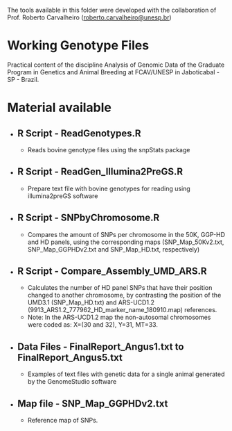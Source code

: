 The tools available in this folder were developed with the collaboration of Prof. Roberto Carvalheiro (roberto.carvalheiro@unesp.br)

# Working Genotype Files

Practical content of the discipline Analysis of Genomic Data of the Graduate Program in Genetics and Animal Breeding at FCAV/UNESP in Jaboticabal - SP - Brazil.

# Material available

* ## R Script - ReadGenotypes.R
    * Reads bovine genotype files using the snpStats package
    
* ## R Script - ReadGen_Illumina2PreGS.R
    * Prepare text file with bovine genotypes for reading using illumina2preGS software

* ## R Script - SNPbyChromosome.R
    * Compares the amount of SNPs per chromosome in the 50K, GGP-HD and HD panels, using the corresponding maps (SNP_Map_50Kv2.txt, SNP_Map_GGPHDv2.txt and SNP_Map_HD.txt, respectively)
    
* ## R Script - Compare_Assembly_UMD_ARS.R
    * Calculates the number of HD panel SNPs that have their position changed to another chromosome, by contrasting the position of the UMD3.1 (SNP_Map_HD.txt) and ARS-UCD1.2 (9913_ARS1.2_777962_HD_marker_name_180910.map) references.
    * Note: In the ARS-UCD1.2 map the non-autosomal chromosomes were coded as: X=(30 and 32), Y=31, MT=33.
    
* ## Data Files - FinalReport_Angus1.txt to FinalReport_Angus5.txt
    * Examples of text files with genetic data for a single animal generated by the GenomeStudio software
    
* ## Map file - SNP_Map_GGPHDv2.txt
    * Reference map of SNPs.
